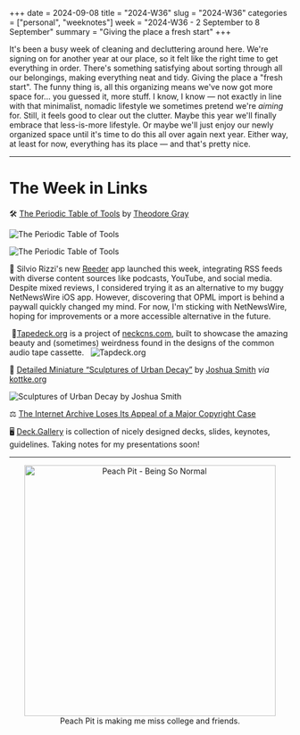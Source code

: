 +++
date = 2024-09-08
title = "2024-W36"
slug = "2024-W36"
categories = ["personal", "weeknotes"]
week = "2024-W36 - 2 September to 8 September"
summary = "Giving the place a fresh start"
+++

It's been a busy week of cleaning and decluttering around here. We're signing on for another year at our place, so it felt like the right time to get everything in order. There's something satisfying about sorting through all our belongings, making everything neat and tidy. Giving the place a "fresh start". The funny thing is, all this organizing means we've now got more space for... you guessed it, more stuff. I know, I know — not exactly in line with that minimalist, nomadic lifestyle we sometimes pretend we're *aiming* for. Still, it feels good to clear out the clutter. Maybe this year we'll finally embrace that less-is-more lifestyle. Or maybe we'll just enjoy our newly organized space until it's time to do this all over again next year. Either way, at least for now, everything has its place — and that's pretty nice.

---


# The Week in Links

🛠️ [The Periodic Table of Tools](https://periodictableoftools.com/) by [Theodore Gray](https://home.theodoregray.com/blog)

![The Periodic Table of Tools](/weeknotes/2024-W36/the-periodic-table-of-tools.jpg "The Periodic Table of Tools")

![The Periodic Table of Tools](/weeknotes/2024-W36/the-periodic-table-of-tools-protractors.jpg "Protractors")

📰 Silvio Rizzi's new [Reeder](https://apps.apple.com/us/app/reeder/id6475002485) app launched this week, integrating RSS feeds with diverse content sources like podcasts, YouTube, and social media. Despite mixed reviews, I considered trying it as an alternative to my buggy NetNewsWire iOS app. However, discovering that OPML import is behind a paywall quickly changed my mind. For now, I'm sticking with NetNewsWire, hoping for improvements or a more accessible alternative in the future.

 📼[Tapedeck.org](http://www.tapedeck.org/index.php) is a project of [neckcns.com](http://www.neckcns.com), built to showcase the amazing beauty and (sometimes) weirdness found in the designs of the common audio tape cassette.
 
![Tapdeck.org](/weeknotes/2024-W36/tapedeck.jpg "Tapdeck.org")

🏢 [Detailed Miniature “Sculptures of Urban Decay”](https://kottke.org/24/09/detailed-miniature-sculptures-of-urban-decay/?ref=krabf.com) by [Joshua Smith](https://www.instagram.com/joshua_smith_street_artist/) *via* [kottke.org](https://kottke.org)

![Sculptures of Urban Decay by Joshua Smith](/weeknotes/2024-W36/j-smith-mini-02.jpg "Sculptures of Urban Decay by Joshua Smith")

⚖️ [The Internet Archive Loses Its Appeal of a Major Copyright Case](https://web.archive.org/web/20240904200623/https://www.wired.com/story/internet-archive-loses-hachette-books-case-appeal/) 

🖥️ [Deck.Gallery](https://www.deck.gallery/) is collection of nicely designed decks, slides, keynotes, guidelines. Taking notes for my presentations soon!

---

<div align="center">
   <a href="https://album.link/krabfwk36"><img src="/weeknotes/2024-W36/peach-pit-being-so-normal.jpg" alt="Peach Pit - Being So Normal" width="450">
</a>
<figcaption>Peach Pit is making me miss college and friends.</figcaption>
</figure>
</div>